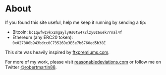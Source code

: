 # About

If you found this site useful, help me keep it running by sending a tip:

-   Bitcoin: `bc1qwfwzvkx2mgayly9s0tw472lzy0z6uek7rnal4f`
-   Ethereum (any ERC20 token): `0x027880b943bdcc0C73526De3B5e7b6760ed5b38E`

This site was heavily inspired by [ftxpremiums.com](https://ftxpremiums.com/).

For more of my work, please visit [reasonabledeviations.com](https://reasonabledeviations.com) or follow me on Twitter <a href="https://twitter.com/robertmartin88?ref_src=twsrc%5Etfw" class="twitter-follow-button" data-show-count="false">@robertmartin88</a><script async src="https://platform.twitter.com/widgets.js" charset="utf-8"></script>.
